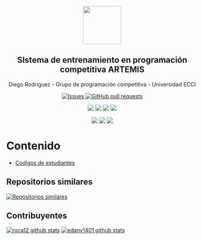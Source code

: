 


<p align="center">
 <img width="100px" src="https://www.iconsdb.com/icons/preview/royal-blue/code-xxl.png" align="center"  />
 <h2 align="center">SIstema de entrenamiento en programación competitiva ARTEMIS</h2>
 <p align="center">Diego Rodriguez - Grupo de programación competitiva - Universidad ECCI</p>
</p>
  <p align="center">
    <a href="https://github.com/roca12/Artemis_v1.0/issues">
      <img alt="Issues" src="https://img.shields.io/github/issues/roca12/Artemis_v1.0" />
    </a>
    <a href="https://github.com/roca12/Artemis_v1.0/pulls">
      <img alt="GitHub pull requests" src="https://img.shields.io/github/issues-pr/roca12/Artemis_v1.0?color=0088ff" />
    </a>
    <br />
  </p>
   <p align="center">
      <img  src="https://img.shields.io/github/languages/count/roca12/Artemis_v1.0?label=Lenguajes&color=yellow" />
      <img  src="https://img.shields.io/github/repo-size/roca12/Artemis_v1.0?color=important" />
      <img  src="https://img.shields.io/github/last-commit/roca12/Artemis_v1.0">
      <img  src="https://img.shields.io/github/contributors/roca12/Artemis_v1.0?color=blueviolet" />
    <br />
  </p>
  <p align="center">
      <img  src="https://img.shields.io/badge/Python-3.X-informational?style=flat&logo=python&logoColor=white&color=green" />
      <img  src="https://img.shields.io/badge/C++-14-informational?style=flat&logo=c&logoColor=white&color=red" />
      <img  src="https://img.shields.io/badge/Java-1.8 with Primefaces 8.0-informational?style=flat&logo=java&logoColor=white&color=blue" />
    <br />
  </p>
</p>


# Contenido
- [Codigos de estudiantes](#codigos-de-estudiantes)

## Repositorios similares
[![Repositorios similares](https://github-readme-stats.vercel.app/api/pin/?username=roca12&repo=gpccodes)](https://github.com/roca12/gpccodes)

## Contribuyentes
[![roca12 github stats](https://github-readme-stats.vercel.app/api?username=roca12&show_icons=true&hide=stars,issues&theme=darcula)](https://github.com/roca12/Artemis_v1.0)
[![edanv1401 github stats](https://github-readme-stats.vercel.app/api?username=edanv1401&show_icons=true&theme=midnight-purple&hide=stars,issues)](https://github.com/roca12/Artemis_v1.0)
